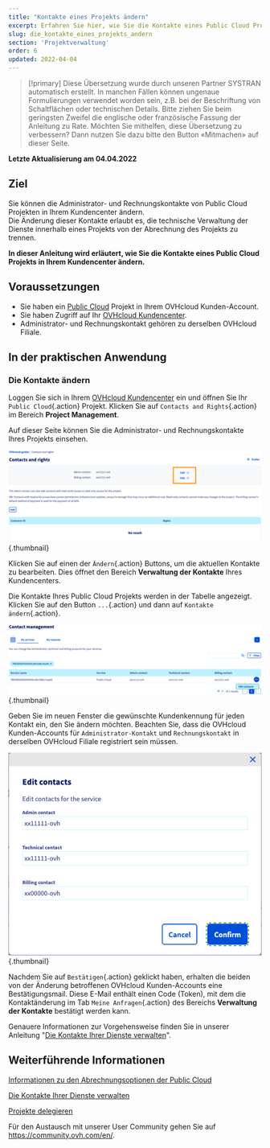 ```yaml
---
title: "Kontakte eines Projekts ändern"
excerpt: Erfahren Sie hier, wie Sie die Kontakte eines Public Cloud Projekts verwalten
slug: die_kontakte_eines_projekts_andern
section: 'Projektverwaltung'
order: 6
updated: 2022-04-04
---
```


> [!primary]
> Diese Übersetzung wurde durch unseren Partner SYSTRAN automatisch erstellt. In manchen Fällen können ungenaue Formulierungen verwendet worden sein, z.B. bei der Beschriftung von Schaltflächen oder technischen Details. Bitte ziehen Sie beim geringsten Zweifel die englische oder französische Fassung der Anleitung zu Rate. Möchten Sie mithelfen, diese Übersetzung zu verbessern? Dann nutzen Sie dazu bitte den Button «Mitmachen» auf dieser Seite.
>

**Letzte Aktualisierung am 04.04.2022**

## Ziel

Sie können die Administrator- und Rechnungskontakte von Public Cloud Projekten in Ihrem Kundencenter ändern.<br>
Die Änderung dieser Kontakte erlaubt es, die technische Verwaltung der Dienste innerhalb eines Projekts von der Abrechnung des Projekts zu trennen.

**In dieser Anleitung wird erläutert, wie Sie die Kontakte eines Public Cloud Projekts in Ihrem Kundencenter ändern.**

## Voraussetzungen

- Sie haben ein [Public Cloud](https://www.ovhcloud.com/de/public-cloud) Projekt in Ihrem OVHcloud Kunden-Account.
- Sie haben Zugriff auf Ihr [OVHcloud Kundencenter](https://www.ovh.com/auth/?action=gotomanager&from=https://www.ovh.de/&ovhSubsidiary=de).
- Administrator- und Rechnungskontakt gehören zu derselben OVHcloud Filiale.

## In der praktischen Anwendung

### Die Kontakte ändern

Loggen Sie sich in Ihrem [OVHcloud Kundencenter](https://www.ovh.com/auth/?action=gotomanager&from=https://www.ovh.de/&ovhSubsidiary=de) ein und öffnen Sie Ihr `Public Cloud`{.action} Projekt. Klicken Sie auf `Contacts and Rights`{.action} im Bereich **Project Management**.

Auf dieser Seite können Sie die Administrator- und Rechnungskontakte Ihres Projekts einsehen.

![change-kontakte](images/contact1.png){.thumbnail}

Klicken Sie auf einen der `Ändern`{.action} Buttons, um die aktuellen Kontakte zu bearbeiten. Dies öffnet den Bereich **Verwaltung der Kontakte** Ihres Kundencenters.

Die Kontakte Ihres Public Cloud Projekts werden in der Tabelle angezeigt. Klicken Sie auf den Button `...`{.action} und dann auf `Kontakte ändern`{.action}.

![change-kontakte](images/contactchange.png){.thumbnail}

Geben Sie im neuen Fenster die gewünschte Kundenkennung für jeden Kontakt ein, den Sie ändern möchten. Beachten Sie, dass die OVHcloud Kunden-Accounts für `Administrator-Kontakt` und `Rechnungskontakt` in derselben OVHcloud Filiale registriert sein müssen.

![change-kontakte](images/contactchange1.png){.thumbnail}

Nachdem Sie auf `Bestätigen`{.action} geklickt haben, erhalten die beiden von der Änderung betroffenen OVHcloud Kunden-Accounts eine Bestätigungsmail. Diese E-Mail enthält einen Code (Token), mit dem die Kontaktänderung im Tab `Meine Anfragen`{.action} des Bereichs **Verwaltung der Kontakte** bestätigt werden kann.

Genauere Informationen zur Vorgehensweise finden Sie in unserer Anleitung "[Die Kontakte Ihrer Dienste verwalten](../../customer/verwaltung-der-kontakte/)".

## Weiterführende Informationen

[Informationen zu den Abrechnungsoptionen der Public Cloud](../informationen-zu-cloud-abrechnungsoptionen/)

[Die Kontakte Ihrer Dienste verwalten](../../customer/verwaltung-der-kontakte/)

[Projekte delegieren](../seine-Projekte-delegieren/)

Für den Austausch mit unserer User Community gehen Sie auf <https://community.ovh.com/en/>.